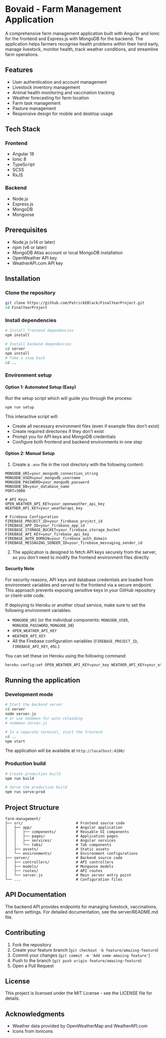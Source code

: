 # Bovaid - Farm Management Application

A comprehensive farm management application built with Angular and Ionic for the frontend and Express.js with MongoDB for the backend. The application helps farmers recognise health problems within their herd early, manage livestock, monitor health, track weather conditions, and streamline farm operations.

## Features
- User authentication and account management
- Livestock inventory management
- Animal health monitoring and vaccination tracking
- Weather forecasting for farm location
- Farm task management
- Pasture management
- Responsive design for mobile and desktop usage

## Tech Stack

### Frontend
- Angular 18
- Ionic 8
- TypeScript
- SCSS
- RxJS

### Backend
- Node.js
- Express.js
- MongoDB
- Mongoose

## Prerequisites

- Node.js (v14 or later)
- npm (v6 or later)
- MongoDB Atlas account or local MongoDB installation
- OpenWeather API key
- WeatherAPI.com API key

## Installation

### Clone the repository
```bash
git clone https://github.com/PatrickEBlack/FinalYearProject.git
cd FinalYearProject
```

### Install dependencies
```bash
# Install frontend dependencies
npm install

# Install backend dependencies
cd server
npm install
# Take a step back
cd ..
```

### Environment setup

#### Option 1: Automated Setup (Easy)

Run the setup script which will guide you through the process:

```bash
npm run setup
```

This interactive script will:
- Create all necessary environment files (even if example files don't exist)
- Create required directories if they don't exist
- Prompt you for API keys and MongoDB credentials
- Configure both frontend and backend environments in one step

#### Option 2: Manual Setup

1. Create a `.env` file in the root directory with the following content:

```
MONGODB_URI=your_mongodb_connection_string
MONGODB_USER=your_mongodb_username
MONGODB_PASSWORD=your_mongodb_password
MONGODB_DB=your_database_name
PORT=3000

# API Keys
OPEN_WEATHER_API_KEY=your_openweather_api_key
WEATHER_API_KEY=your_weatherapi_key

# Firebase Configuration
FIREBASE_PROJECT_ID=your_firebase_project_id
FIREBASE_APP_ID=your_firebase_app_id
FIREBASE_STORAGE_BUCKET=your_firebase_storage_bucket
FIREBASE_API_KEY=your_firebase_api_key
FIREBASE_AUTH_DOMAIN=your_firebase_auth_domain
FIREBASE_MESSAGING_SENDER_ID=your_firebase_messaging_sender_id
```

2. The application is designed to fetch API keys securely from the server, so you don't need to modify the frontend environment files directly

#### Security Note

For security reasons, API keys and database credentials are loaded from environment variables and served to the frontend via a secure endpoint. This approach prevents exposing sensitive keys in your GitHub repository or client-side code.

If deploying to Heroku or another cloud service, make sure to set the following environment variables:
- `MONGODB_URI` (or the individual components: `MONGODB_USER`, `MONGODB_PASSWORD`, `MONGODB_DB`)
- `OPEN_WEATHER_API_KEY`
- `WEATHER_API_KEY`
- All the Firebase configuration variables (`FIREBASE_PROJECT_ID`, `FIREBASE_API_KEY`, etc.)

You can set these on Heroku using the following command:
```bash
heroku config:set OPEN_WEATHER_API_KEY=your_key WEATHER_API_KEY=your_other_key
```

## Running the application

### Development mode

```bash
# Start the backend server
cd server
node server.js
# or use nodemon for auto-reloading
# nodemon server.js

# In a separate terminal, start the frontend
cd ..
npm start
```

The application will be available at `http://localhost:4200/`

### Production build

```bash
# Create production build
npm run build

# Serve the production build
npm run serve:prod
```

## Project Structure

```
farm-management/
├── src/                        # Frontend source code
│   ├── app/                    # Angular application
│   │   ├── components/         # Reusable UI components
│   │   ├── pages/              # Application pages
│   │   ├── services/           # Angular services
│   │   └── tabs/               # Tab components
│   ├── assets/                 # Static assets
│   └── environments/           # Environment configurations
├── server/                     # Backend source code
│   ├── controllers/            # API controllers
│   ├── models/                 # Mongoose models
│   ├── routes/                 # API routes
│   └── server.js               # Main server entry point
└── ...                         # Configuration files
```

## API Documentation

The backend API provides endpoints for managing livestock, vaccinations, and farm settings. For detailed documentation, see the server/README.md file.

## Contributing

1. Fork the repository
2. Create your feature branch (`git checkout -b feature/amazing-feature`)
3. Commit your changes (`git commit -m 'Add some amazing feature'`)
4. Push to the branch (`git push origin feature/amazing-feature`)
5. Open a Pull Request

## License

This project is licensed under the MIT License - see the LICENSE file for details.

## Acknowledgments

- Weather data provided by OpenWeatherMap and WeatherAPI.com
- Icons from Ionicons
